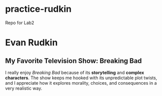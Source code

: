# practice-rudkin
Repo for Lab2

# Evan Rudkin

## My Favorite Television Show: Breaking Bad

I really enjoy *Breaking Bad* because of its **storytelling** and **complex characters**. The show keeps me hooked with its unpredictable plot twists, and I appreciate how it explores morality, choices, and consequences in a very realistic way.

